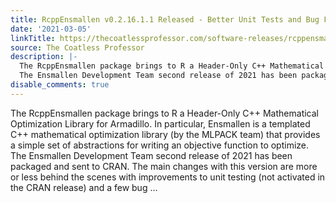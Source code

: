 ```yaml
---
title: RcppEnsmallen v0.2.16.1.1 Released - Better Unit Tests and Bug Fixes!
date: '2021-03-05'
linkTitle: https://thecoatlessprofessor.com/software-releases/rcppensmallen/rcppensmallen-v0.2.16.1.1-released-better-unit-tests-and-bug-fixes/
source: The Coatless Professor
description: |-
  The RcppEnsmallen package brings to R a Header-Only C++ Mathematical Optimization Library for Armadillo. In particular, Ensmallen is a templated C++ mathematical optimization library (by the MLPACK team) that provides a simple set of abstractions for writing an objective function to optimize.
  The Ensmallen Development Team second release of 2021 has been packaged and sent to CRAN. The main changes with this version are more or less behind the scenes with improvements to unit testing (not activated in the CRAN release) and a few bug ...
disable_comments: true
---
```

The RcppEnsmallen package brings to R a Header-Only C++ Mathematical Optimization Library for Armadillo. In particular, Ensmallen is a templated C++ mathematical optimization library (by the MLPACK team) that provides a simple set of abstractions for writing an objective function to optimize.
The Ensmallen Development Team second release of 2021 has been packaged and sent to CRAN. The main changes with this version are more or less behind the scenes with improvements to unit testing (not activated in the CRAN release) and a few bug ...